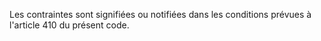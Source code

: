 Les contraintes sont signifiées ou notifiées dans les
conditions prévues à l'article 410 du présent code.